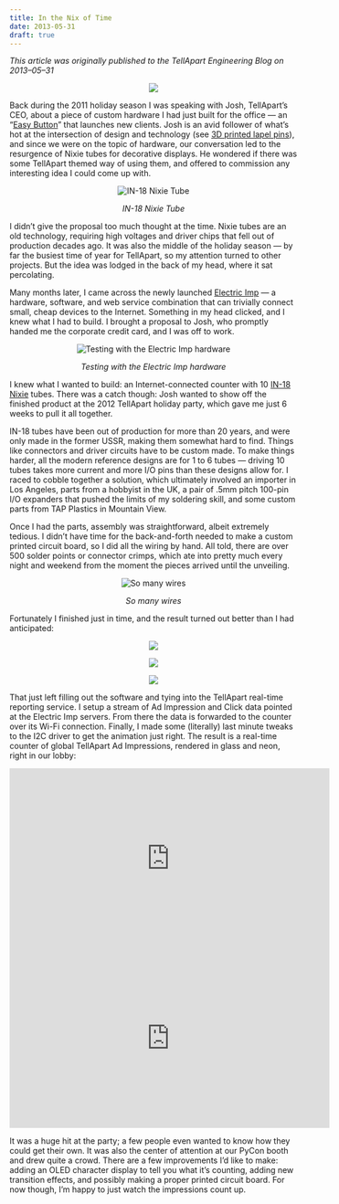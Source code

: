 ```yaml
---
title: In the Nix of Time
date: 2013-05-31
draft: true
---
```

*This article was originally published to the TellApart Engineering Blog on 2013–05–31*

<center>

![](https://cdn-images-1.medium.com/max/2000/0*mTAFcIe3lDbu9wwm.gif)

</center>

Back during the 2011 holiday season I was speaking with Josh, TellApart’s CEO, about a piece of custom hardware I had just built for the office — an “[Easy Button](http://blog.makezine.com/2011/04/08/the-awesome-button/)” that launches new clients. Josh is an avid follower of what’s hot at the intersection of design and technology (see [3D printed lapel pins](https://www.shapeways.com/product/UUPVHB8QK/tellapart-lapel-pin?li=shortUrl)), and since we were on the topic of hardware, our conversation led to the resurgence of Nixie tubes for decorative displays. He wondered if there was some TellApart themed way of using them, and offered to commission any interesting idea I could come up with.

<center>

![IN-18 Nixie Tube](https://cdn-images-1.medium.com/max/2000/0*PXktjdMVA_YEw-Tq.jpg)

*IN-18 Nixie Tube*

</center>

I didn’t give the proposal too much thought at the time. Nixie tubes are an old technology, requiring high voltages and driver chips that fell out of production decades ago. It was also the middle of the holiday season — by far the busiest time of year for TellApart, so my attention turned to other projects. But the idea was lodged in the back of my head, where it sat percolating.

Many months later, I came across the newly launched [Electric Imp](https://www.electricimp.com/) — a hardware, software, and web service combination that can trivially connect small, cheap devices to the Internet. Something in my head clicked, and I knew what I had to build. I brought a proposal to Josh, who promptly handed me the corporate credit card, and I was off to work.

<center>

![Testing with the Electric Imp hardware](https://cdn-images-1.medium.com/max/2000/0*MVh2ND7cxxwcPdmu.jpg)

*Testing with the Electric Imp hardware*

</center>

I knew what I wanted to build: an Internet-connected counter with 10 [IN-18 Nixie](http://www.tube-tester.com/sites/nixie/data/in18.htm) tubes. There was a catch though: Josh wanted to show off the finished product at the 2012 TellApart holiday party, which gave me just 6 weeks to pull it all together.

IN-18 tubes have been out of production for more than 20 years, and were only made in the former USSR, making them somewhat hard to find. Things like connectors and driver circuits have to be custom made. To make things harder, all the modern reference designs are for 1 to 6 tubes — driving 10 tubes takes more current and more I/O pins than these designs allow for. I raced to cobble together a solution, which ultimately involved an importer in Los Angeles, parts from a hobbyist in the UK, a pair of .5mm pitch 100-pin I/O expanders that pushed the limits of my soldering skill, and some custom parts from TAP Plastics in Mountain View.

Once I had the parts, assembly was straightforward, albeit extremely tedious. I didn’t have time for the back-and-forth needed to make a custom printed circuit board, so I did all the wiring by hand. All told, there are over 500 solder points or connector crimps, which ate into pretty much every night and weekend from the moment the pieces arrived until the unveiling.

<center>

![So many wires](https://cdn-images-1.medium.com/max/2000/0*j6sE3sof4qhkydpy.jpg)

*So many wires*

</center>

Fortunately I finished just in time, and the result turned out better than I had anticipated:

<center>

![](https://cdn-images-1.medium.com/max/2000/0*rhZ5229eGb73n1AX.jpg)

![](https://cdn-images-1.medium.com/max/2000/0*s_uK4ZeM9OrWk6ZM.jpg)

![](https://cdn-images-1.medium.com/max/2000/0*Sy5LWTya81SnEn6X.jpg)

</center>

That just left filling out the software and tying into the TellApart real-time reporting service. I setup a stream of Ad Impression and Click data pointed at the Electric Imp servers. From there the data is forwarded to the counter over its Wi-Fi connection. Finally, I made some (literally) last minute tweaks to the I2C driver to get the animation just right. The result is a real-time counter of global TellApart Ad Impressions, rendered in glass and neon, right in our lobby:

<center>

<iframe width="560" height="315" src="https://www.youtube.com/embed/UQEd7o0Nww0" frameborder="0" allowfullscreen></iframe>

<iframe width="560" height="315" src="https://www.youtube.com/embed/8ajeo33llVQ" frameborder="0" allowfullscreen></iframe>

</center>

It was a huge hit at the party; a few people even wanted to know how they could get their own. It was also the center of attention at our PyCon booth and drew quite a crowd. There are a few improvements I’d like to make: adding an OLED character display to tell you what it’s counting, adding new transition effects, and possibly making a proper printed circuit board. For now though, I’m happy to just watch the impressions count up.